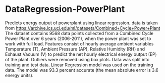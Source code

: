 # DataRegression-PowerPlant
Predicts energy output of powerplant using linear regression.
data is taken from https://archive.ics.uci.edu/ml/datasets/Combined+Cycle+Power+Plant
The dataset contains 9568 data points collected from a Combined Cycle Power Plant over 6 years (2006-2011), when the power plant was set to work with full load. Features consist of hourly average ambient variables Temperature (T), Ambient Pressure (AP), Relative Humidity (RH) and Exhaust Vacuum (V) to predict the net hourly electrical energy output (EP) of the plant.
Outliers were removed using box plots.
Data was split into training and test data. 
Linear Regression model was used on the training data.
The model was 93.3 percent accurate (the mean absolute error is 3.6 energy units).
